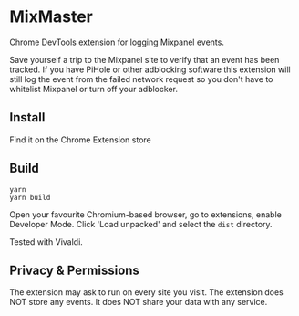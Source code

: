 # MixMaster

Chrome DevTools extension for logging Mixpanel events.

Save yourself a trip to the Mixpanel site to verify that an event has been tracked. If you have PiHole or other adblocking software this extension will still log the event from the failed network request so you don't have to whitelist Mixpanel or turn off your adblocker.

## Install

Find it on the Chrome Extension store

## Build

```
yarn
yarn build
```

Open your favourite Chromium-based browser, go to extensions, enable Developer Mode. Click 'Load unpacked' and select the `dist` directory.

Tested with Vivaldi.

## Privacy & Permissions

The extension may ask to run on every site you visit.
The extension does NOT store any events. It does NOT share your data with any service.
